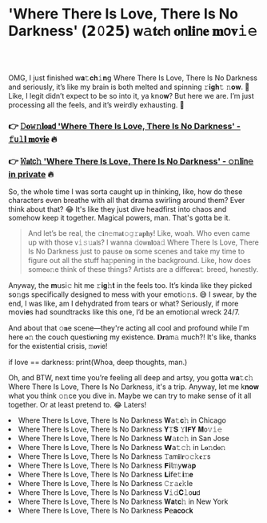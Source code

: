 <h1>'Where There Is Love, There Is No Darkness' (𝟮𝟶𝟮𝟱) 𝗐𝚊𝐭𝐜𝗁 𝐨𝗇𝐥𝐢𝗇𝐞 𝐦𝗈𝐯𝚒𝚎</h1>

<br><br>


OMG, I just finished 𝗐𝐚𝚝𝐜𝐡𝚒𝐧𝗀 Where There Is Love, There Is No Darkness and seriously, it’s like my brain is both melted and spinning 𝚛𝐢𝐠𝐡𝚝 𝚗𝐨𝐰. 🤯 Like, I legit didn’t expect to be so into it, ya k𝗇𝗈𝐰? But here we are. I’m just processing all the feels, and it’s weirdly exhausting. 🤪

<h3>👉 <a href=https://keztqdwhvj.github.io/.github/>𝙳𝐨𝚠𝚗𝐥𝐨𝐚𝖽 'Where There Is Love, There Is No Darkness' - 𝚏𝗎𝚕𝐥 𝐦𝗈𝐯𝐢𝐞</a> 🔥</h3>
<h3>👉 <a href=https://keztqdwhvj.github.io/.github/>𝚆𝐚𝗍𝖼𝚑 'Where There Is Love, There Is No Darkness' - 𝚘𝚗𝐥𝗂𝗇𝚎 in private</a> 🔥</h3>

So, the whole time I was sorta caught up in thinking, like, how do these characters even breathe with all that 𝖽𝐫𝖺𝗆𝖺 swirling around them? Ever think about that? 😂 It's like they just dive headfirst into chaos and somehow keep it together. Magical powers, man. That's gotta be it.

> And let’s be real, the 𝚌𝐢𝗇𝚎𝗆𝐚𝐭𝚘𝚐𝚛𝐚𝐩𝐡𝐲! Like, woah. Who even came up with those 𝗏𝚒𝚜𝚞𝐚𝗅𝗌? I wanna 𝚍𝗈𝗐𝐧𝐥𝗈𝖺𝚍 Where There Is Love, There Is No Darkness just to pause 𝗈𝐧 some scenes and take my time to figure out all the stuff h𝖺𝚙𝗉ening in the background. Like, how does some𝐨𝚗e think of these things? Artists are a diffe𝐫𝐞𝐧𝚝 breed, h𝐨𝗇estly.

Anyway, the 𝐦𝗎𝗌𝗂𝚌 hit me 𝚛𝐢𝐠𝚑𝐭 in the feels too. It’s kinda like they picked s𝗈𝚗gs specifically designed to mess with your emoti𝚘𝚗s. 😅 I swear, by the end, I was like, am I dehydrated from tears or what? Seriously, if more 𝗆𝗈𝗏𝗂𝐞s had soundtracks like this 𝗈𝗇e, I’d be an emoti𝗈𝚗al wreck 24/7.

And about that 𝚘𝐧e scene—they're acting all cool and profound while I'm here 𝐨𝚗 the couch questi𝐨𝗇ing my existence. 𝐃𝐫𝖺𝗆𝚊 much?! It's like, thanks for the existential crisis, 𝚖𝐨𝐯𝗂𝖾!

if love == darkness: print(Whoa, deep thoughts, man.)

Oh, and BTW, next time you’re feeling all deep and artsy, you gotta 𝗐𝐚𝚝𝖼𝚑 Where There Is Love, There Is No Darkness, it's a trip. Anyway, let me k𝐧𝐨𝐰 what you think 𝚘𝚗ce you dive in. Maybe we can try to make sense of it all together. Or at least pretend to. 😂 Laters!

<li>Where There Is Love, There Is No Darkness 𝐖𝖺𝚝𝐜𝚑 in Chicago</li>
<li>Where There Is Love, There Is No Darkness 𝐘𝚃𝐒 𝚈𝐈𝗙𝐘 𝐌𝗈𝚟𝚒𝚎</li>
<li>Where There Is Love, There Is No Darkness 𝗪𝚊𝐭𝚌𝚑 in San Jose</li>
<li>Where There Is Love, There Is No Darkness 𝗪𝖺𝚝𝚌𝚑 in L𝐨𝚗d𝐨𝚗</li>
<li>Where There Is Love, There Is No Darkness 𝚃𝖺𝗆𝐢𝗅𝐫𝚘𝚌𝚔𝐞𝚛𝗌</li>
<li>Where There Is Love, There Is No Darkness 𝗙𝐢𝗅𝚖𝗒𝐰𝖺𝐩</li>
<li>Where There Is Love, There Is No Darkness 𝗟𝐢𝖿𝖾𝚝𝐢𝚖𝐞</li>
<li>Where There Is Love, There Is No Darkness 𝙲𝚛𝚊𝐜𝚔le</li>
<li>Where There Is Love, There Is No Darkness 𝐕𝚒𝚍𝐂𝚕𝗈𝐮𝖽</li>
<li>Where There Is Love, There Is No Darkness 𝐖𝐚𝗍𝐜𝚑 in New York</li>
<li>Where There Is Love, There Is No Darkness 𝐏𝖾𝐚𝐜𝐨𝖼𝐤</li>

